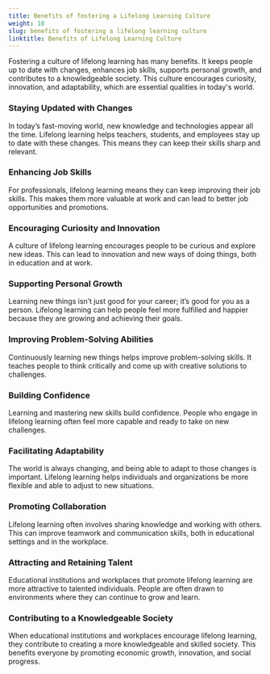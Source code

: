 ```yaml
---
title: Benefits of fostering a Lifelong Learning Culture
weight: 10
slug: benefits of fostering a lifelong learning culture
linktitle: Benefits of Lifelong Learning Culture
---
```


Fostering a culture of lifelong learning has many benefits. It keeps people up to date with changes, enhances job skills, supports personal growth, and contributes to a knowledgeable society. This culture encourages curiosity, innovation, and adaptability, which are essential qualities in today's world.

### Staying Updated with Changes

In today’s fast-moving world, new knowledge and technologies appear all the time. Lifelong learning helps teachers, students, and employees stay up to date with these changes. This means they can keep their skills sharp and relevant.

### Enhancing Job Skills

For professionals, lifelong learning means they can keep improving their job skills. This makes them more valuable at work and can lead to better job opportunities and promotions.

### Encouraging Curiosity and Innovation

A culture of lifelong learning encourages people to be curious and explore new ideas. This can lead to innovation and new ways of doing things, both in education and at work.

### Supporting Personal Growth

Learning new things isn’t just good for your career; it’s good for you as a person. Lifelong learning can help people feel more fulfilled and happier because they are growing and achieving their goals.

### Improving Problem-Solving Abilities

Continuously learning new things helps improve problem-solving skills. It teaches people to think critically and come up with creative solutions to challenges.

### Building Confidence

Learning and mastering new skills build confidence. People who engage in lifelong learning often feel more capable and ready to take on new challenges.

### Facilitating Adaptability

The world is always changing, and being able to adapt to those changes is important. Lifelong learning helps individuals and organizations be more flexible and able to adjust to new situations.

### Promoting Collaboration

Lifelong learning often involves sharing knowledge and working with others. This can improve teamwork and communication skills, both in educational settings and in the workplace.

### Attracting and Retaining Talent

Educational institutions and workplaces that promote lifelong learning are more attractive to talented individuals. People are often drawn to environments where they can continue to grow and learn.

### Contributing to a Knowledgeable Society

When educational institutions and workplaces encourage lifelong learning, they contribute to creating a more knowledgeable and skilled society. This benefits everyone by promoting economic growth, innovation, and social progress.
